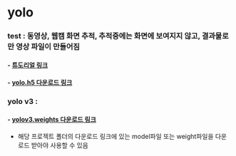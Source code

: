 # yolo

### test : 동영상, 웹캠 화면 추적, 추적중에는 화면에 보여지지 않고, 결과물로만 영상 파일이 만들어짐    
#### - [튜도리얼 링크](https://heartbeat.fritz.ai/detecting-objects-in-videos-and-camera-feeds-using-keras-opencv-and-imageai-c869fe1ebcdb) 
#### - [yolo.h5 다운로드 링크](https://github.com/OlafenwaMoses/ImageAI/releases/download/1.0/yolo.h5)  

### yolo v3 :
#### - [yolov3.weights 다운로드 링크](https://drive.google.com/open?id=1Z0TKr0cxSqp4h3GBAUq2qfH5Ue-D7e5Q)  

* 해당 프로젝트 폴더의 다운로드 링크에 있는 model파일 또는 weight파일을 다운로드 받아야 사용할 수 있음  
